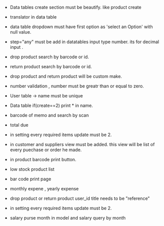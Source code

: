 - Data tables create section must be beautify. like product create
- translator in data table  
- data table dropdown must have first option as 'select an Option' with null value.
- step="any"  must be add in datatables input type number. its for decimal input .
- drop product search by barcode or id.
- return product search by barcode or id.
- drop product and return product will be custom make.
- number validation , number must be greatr than or equal to zero.
- User table -> name must be unique
- Data table  if(create==2) print * in name.
- barcode of memo and search by scan
- total due 
- in setting every required items update must be 2.
- in customer and suppliers view must be added. this view will be list of every puechase or order he made. 
- in product barcode print button.
- low stock product list
- bar code print page
- monthly expene , yearly expense
- drop product or return product user_id title needs to be "reference"
- in setting every required items update must be 2.

- salary purse month in model and salary query by month
